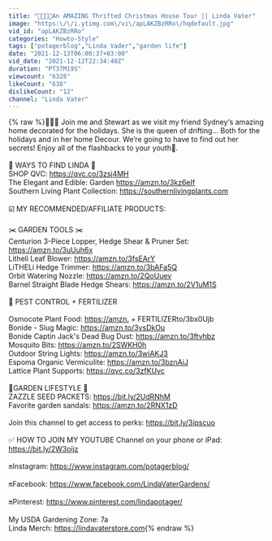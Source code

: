 ```yaml
---
title: "🎄🧑‍🎄🎄An AMAZING Thrifted Christmas House Tour || Linda Vater"
image: "https:\/\/i.ytimg.com\/vi\/apLAKZBzRRo\/hqdefault.jpg"
vid_id: "apLAKZBzRRo"
categories: "Howto-Style"
tags: ["potagerblog","Linda Vader","garden life"]
date: "2021-12-13T06:00:37+03:00"
vid_date: "2021-12-12T22:34:40Z"
duration: "PT37M19S"
viewcount: "6328"
likeCount: "638"
dislikeCount: "12"
channel: "Linda Vater"
---
```

{% raw %}🎄🤶🎄 Join me and Stewart as we visit my friend Sydney‘s amazing home decorated for the holidays. She is the queen of drifting… Both for the holidays and in her home Decour. We’re going to have to find out her secrets! Enjoy all of the flashbacks to your youth🥰.<br /><br />🌳 WAYS TO FIND LINDA 🌳<br />SHOP QVC: <a rel="nofollow" target="blank" href="https://qvc.co/3zsj4MH">https://qvc.co/3zsj4MH</a><br />The Elegant and Edible: Garden <a rel="nofollow" target="blank" href="https://amzn.to/3kz6eIf">https://amzn.to/3kz6eIf</a><br />Southern Living Plant Collection: <a rel="nofollow" target="blank" href="https://southernlivingplants.com">https://southernlivingplants.com</a><br /><br />☑️ MY RECOMMENDED/AFFILIATE PRODUCTS:<br /><br /> ✂️ GARDEN TOOLS ✂️<br />Centurion 3-Piece Lopper, Hedge Shear &amp; Pruner Set: <a rel="nofollow" target="blank" href="https://amzn.to/3uUuh6x">https://amzn.to/3uUuh6x</a><br />Litheli Leaf Blower: <a rel="nofollow" target="blank" href="https://amzn.to/3fsEArY">https://amzn.to/3fsEArY</a><br />LiTHELi Hedge Trimmer: <a rel="nofollow" target="blank" href="https://amzn.to/3bAFa5Q">https://amzn.to/3bAFa5Q</a><br />Orbit Watering Nozzle: <a rel="nofollow" target="blank" href="https://amzn.to/2QoUuev">https://amzn.to/2QoUuev</a><br />Barnel Straight Blade Hedge Shears: <a rel="nofollow" target="blank" href="https://amzn.to/2V1uM1S">https://amzn.to/2V1uM1S</a><br /><br />🦟 PEST CONTROL + FERTILIZER <br /><br />Osmocote Plant Food: <a rel="nofollow" target="blank" href="https://amzn.">https://amzn.</a> + FERTILIZERto/3bx0Ujb<br />Bonide - Slug Magic: <a rel="nofollow" target="blank" href="https://amzn.to/3ysDkOu">https://amzn.to/3ysDkOu</a><br />Bonide Captin Jack's Dead Bug Dust: <a rel="nofollow" target="blank" href="https://amzn.to/3ftvhbz">https://amzn.to/3ftvhbz</a><br />Mosquito Bits: <a rel="nofollow" target="blank" href="https://amzn.to/2SWKH0h">https://amzn.to/2SWKH0h</a><br />Outdoor String Lights: <a rel="nofollow" target="blank" href="https://amzn.to/3wiAKJ3">https://amzn.to/3wiAKJ3</a><br />Espoma Organic Vermiculite: <a rel="nofollow" target="blank" href="https://amzn.to/3bznAiJ">https://amzn.to/3bznAiJ</a><br />Lattice Plant Supports: <a rel="nofollow" target="blank" href="https://qvc.co/3zfKUvc">https://qvc.co/3zfKUvc</a><br /><br />🍃GARDEN LIFESTYLE 🍃<br />ZAZZLE SEED PACKETS: <a rel="nofollow" target="blank" href="https://bit.ly/2UdRNhM">https://bit.ly/2UdRNhM</a><br />Favorite garden sandals: <a rel="nofollow" target="blank" href="https://amzn.to/2RNX1zD">https://amzn.to/2RNX1zD</a><br /><br />Join this channel to get access to perks: <a rel="nofollow" target="blank" href="https://bit.ly/3ipscuo">https://bit.ly/3ipscuo</a><br /><br />✅ HOW TO JOIN MY YOUTUBE Channel on your phone or iPad: <a rel="nofollow" target="blank" href="https://bit.ly/2W3oijz">https://bit.ly/2W3oijz</a><br /><br />🔛Instagram: <a rel="nofollow" target="blank" href="https://www.instagram.com/potagerblog/">https://www.instagram.com/potagerblog/</a><br /><br />🔛Facebook: <a rel="nofollow" target="blank" href="https://www.facebook.com/LindaVaterGardens/">https://www.facebook.com/LindaVaterGardens/</a><br /><br />🔛Pinterest: <a rel="nofollow" target="blank" href="https://www.pinterest.com/lindapotager/">https://www.pinterest.com/lindapotager/</a><br /><br />My USDA Gardening Zone: 7a<br />Linda Merch: <a rel="nofollow" target="blank" href="https://lindavaterstore.com">https://lindavaterstore.com</a>{% endraw %}

